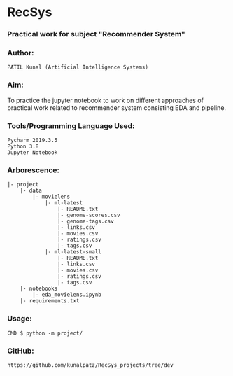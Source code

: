 # RecSys 
### Practical work for subject "Recommender System"

### Author:
```
PATIL Kunal (Artificial Intelligence Systems)
```

### Aim:
To practice the jupyter notebook to work on different approaches of practical work related to recommender system consisting EDA and pipeline.

### Tools/Programming Language Used:
```
Pycharm 2019.3.5
Python 3.8
Jupyter Notebook
```

### Arborescence:
```
|- project
    |- data 
        |- movielens
            |- ml-latest
                |- README.txt
                |- genome-scores.csv
                |- genome-tags.csv
                |- links.csv
                |- movies.csv
                |- ratings.csv
                |- tags.csv
            |- ml-latest-small
                |- README.txt                
                |- links.csv
                |- movies.csv
                |- ratings.csv
                |- tags.csv
    |- notebooks
        |- eda_movielens.ipynb
    |- requirements.txt
```

### Usage:
```
CMD $ python -m project/
```

### GitHub:
```
https://github.com/kunalpatz/RecSys_projects/tree/dev
```
